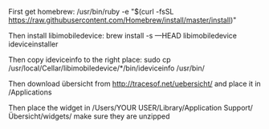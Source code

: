 
First get homebrew: /usr/bin/ruby -e "$(curl -fsSL https://raw.githubusercontent.com/Homebrew/install/master/install)"

Then install libimobiledevice: brew install -s —HEAD libimobiledevice ideviceinstaller

Then copy ideviceinfo to the right place: sudo cp /usr/local/Cellar/libimobiledevice/*/bin/ideviceinfo /usr/bin/

Then download übersicht from http://tracesof.net/uebersicht/ and place it in /Applications

Then place the widget in /Users/YOUR USER/Library/Application Support/Übersicht/widgets/ make sure they are unzipped





